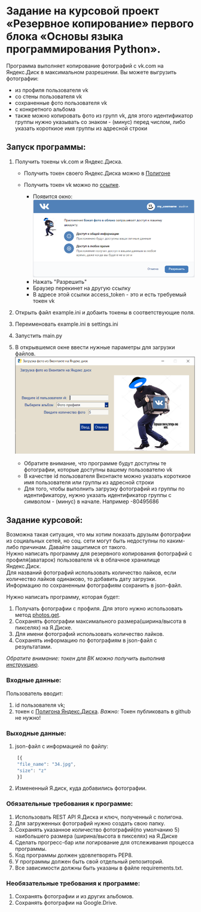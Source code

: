 # Задание на курсовой проект «Резервное копирование» первого блока «Основы языка программирования Python».


Программа выполняет копирование фотографий с vk.com на Яндекс.Диск в максимальном разрешении. Вы можете выгрузить фотографии:
- из профиля пользователя vk
- со стены пользователя vk
- сохраненные фото пользователя vk
- с конкретного альбома
- также можно копировать фото из групп vk, для этого идентификатор группы нужно указывать со знаком - (минус) перед числом, либо указать короткиое имя группы из адресной строки

## Запуск программы:
1. Получить токены vk.com и Яндекс.Диска.
   
   - Получить токен своего Яндекс.Диска можно в [Полигоне](https://yandex.ru/dev/disk/poligon/)
   
   - Получить токен vk можно по [ссылке](https://oauth.vk.com/authorize?client_id=51534175&scope=65536&response_type=token).
      - Появится окно: ![](readme_files/1.png)
      - Нажать "Разрешить"
      - Браузер перекинет на другую ссылку
      - В адресе этой ссылки access_token - это и есть требуемый токен vk

2. Открыть файл example.ini и добаить токены в соответствующие поля.
3. Переименовать example.ini в settings.ini
4. Запустить main.py
5. В открывшемся окне ввести нужные параметры для загрузки файлов.
   ![](readme_files/2.png) 
   - Обратите внимание, что программе будут доступны те фотографии, которые доступны вашему пользователю vk
   - В качестве id пользователя Вконтакте можно указать короткиое имя пользователя или группы из адресной строки 
   - Для того, чтобы выполнить загрузку фотографий из группы по идентификатору, нужно указать идентификатор группы с символом - (минус) в начале. Например -80495686

## Задание курсовой:
Возможна такая ситуация, что мы хотим показать друзьям фотографии из социальных сетей, но соц. сети могут быть недоступны по каким-либо причинам. Давайте защитимся от такого.  
Нужно написать программу для резервного копирования фотографий с профиля(аватарок) пользователя vk в облачное хранилище Яндекс.Диск.  
Для названий фотографий использовать количество лайков, если количество лайков одинаково, то добавить дату загрузки.  
Информацию по сохраненным фотографиям сохранить в json-файл.

Нужно написать программу, которая будет:
1. Получать фотографии с профиля. Для этого нужно использовать метод [photos.get](https://vk.com/dev/photos.get).
2. Сохранять фотографии максимального размера(ширина/высота в пикселях) на Я.Диске.
3. Для имени фотографий использовать количество лайков. 
4. Сохранять информацию по фотографиям в json-файл с результатами. 

*Обратите внимание: токен для ВК можно получить выполнив [инструкцию](https://docs.google.com/document/d/1_xt16CMeaEir-tWLbUFyleZl6woEdJt-7eyva1coT3w/edit?usp=sharing).*

### Входные данные:
Пользователь вводит:
1. id пользователя vk;
2. токен с [Полигона Яндекс.Диска](https://yandex.ru/dev/disk/poligon/).
*Важно:* Токен публиковать в github не нужно!

### Выходные данные:
1. json-файл с информацией по файлу:
```javascript
    [{
    "file_name": "34.jpg",
    "size": "z"
    }]
```
2. Измененный Я.диск, куда добавились фотографии.
​
​
### Обязательные требования к программе:
1. Использовать REST API Я.Диска и ключ, полученный с полигона.
2. Для загруженных фотографий нужно создать свою папку.
3. Сохранять указанное количество фотографий(по умолчанию 5) наибольшего размера (ширина/высота в пикселях) на Я.Диске
4. Сделать прогресс-бар или логирование для отслеживания процесса программы.
5. Код программы должен удовлетворять PEP8.
6. У программы должен быть свой отдельный репозиторий. 
7. Все зависимости должны быть указаны в файле requiremеnts.txt.
​
### Необязательные требования к программе:
1. Сохранять фотографии и из других альбомов.
2. Сохранять фотографии на Google.Drive.

